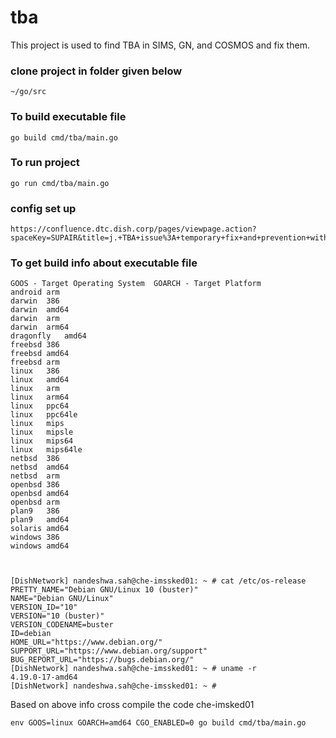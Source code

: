 # tba

This project is used to find TBA in SIMS, GN, and COSMOS and fix them.

### clone project in folder given below
```
~/go/src
```

### To build executable file
```
go build cmd/tba/main.go
```

### To run project
```
go run cmd/tba/main.go
```

### config set up
```
https://confluence.dtc.dish.corp/pages/viewpage.action?spaceKey=SUPAIR&title=j.+TBA+issue%3A+temporary+fix+and+prevention+with+TBA+tool+version+8
```

### To get build info about executable file
```
GOOS - Target Operating System	GOARCH - Target Platform
android	arm
darwin	386
darwin	amd64
darwin	arm
darwin	arm64
dragonfly	amd64
freebsd	386
freebsd	amd64
freebsd	arm
linux	386
linux	amd64
linux	arm
linux	arm64
linux	ppc64
linux	ppc64le
linux	mips
linux	mipsle
linux	mips64
linux	mips64le
netbsd	386
netbsd	amd64
netbsd	arm
openbsd	386
openbsd	amd64
openbsd	arm
plan9	386
plan9	amd64
solaris	amd64
windows	386
windows	amd64



[DishNetwork] nandeshwa.sah@che-imssked01: ~ # cat /etc/os-release
PRETTY_NAME="Debian GNU/Linux 10 (buster)"
NAME="Debian GNU/Linux"
VERSION_ID="10"
VERSION="10 (buster)"
VERSION_CODENAME=buster
ID=debian
HOME_URL="https://www.debian.org/"
SUPPORT_URL="https://www.debian.org/support"
BUG_REPORT_URL="https://bugs.debian.org/"
[DishNetwork] nandeshwa.sah@che-imssked01: ~ # uname -r
4.19.0-17-amd64
[DishNetwork] nandeshwa.sah@che-imssked01: ~ #
```

Based on above info cross compile the code che-imsked01
```
env GOOS=linux GOARCH=amd64 CGO_ENABLED=0 go build cmd/tba/main.go
```
